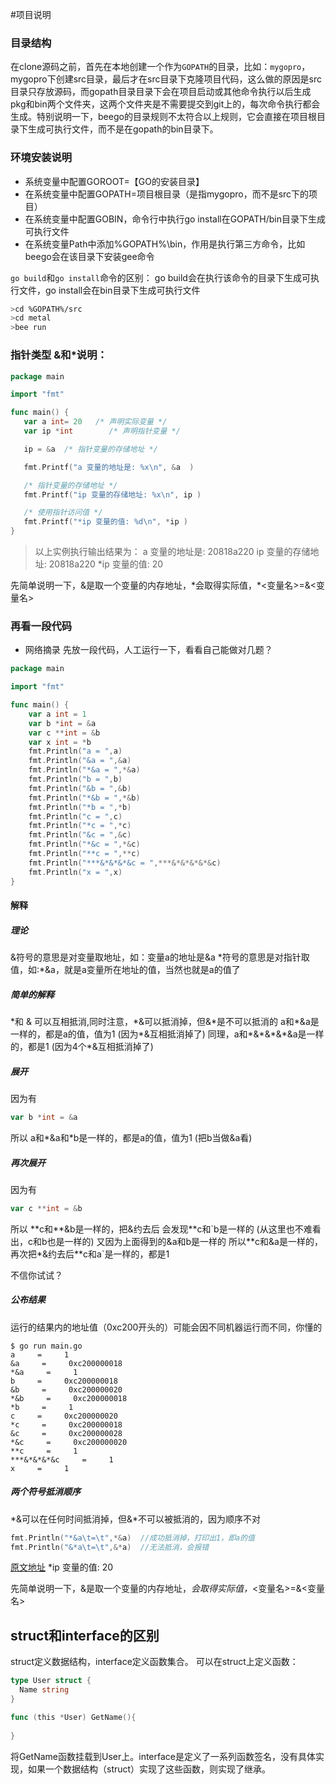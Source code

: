 #项目说明

### 目录结构
在clone源码之前，首先在本地创建一个作为`GOPATH`的目录，比如：`mygopro`，mygopro下创建src目录，最后才在src目录下克隆项目代码，这么做的原因是src目录只存放源码，而gopath目录目录下会在项目启动或其他命令执行以后生成pkg和bin两个文件夹，这两个文件夹是不需要提交到git上的，每次命令执行都会生成。特别说明一下，beego的目录规则不太符合以上规则，它会直接在项目根目录下生成可执行文件，而不是在gopath的bin目录下。
### 环境安装说明
* 系统变量中配置GOROOT=【GO的安装目录】
* 在系统变量中配置GOPATH=项目根目录（是指mygopro，而不是src下的项目）
* 在系统变量中配置GOBIN，命令行中执行go install在GOPATH/bin目录下生成可执行文件
* 在系统变量Path中添加%GOPATH%\bin，作用是执行第三方命令，比如beego会在该目录下安装gee命令

`go build`和`go install`命令的区别：
go build会在执行该命令的目录下生成可执行文件，go install会在bin目录下生成可执行文件

```bash
>cd %GOPATH%/src
>cd metal
>bee run
```

### 指针类型 &和*说明：

```go
package main

import "fmt"

func main() {
   var a int= 20   /* 声明实际变量 */
   var ip *int        /* 声明指针变量 */

   ip = &a  /* 指针变量的存储地址 */

   fmt.Printf("a 变量的地址是: %x\n", &a  )

   /* 指针变量的存储地址 */
   fmt.Printf("ip 变量的存储地址: %x\n", ip )

   /* 使用指针访问值 */
   fmt.Printf("*ip 变量的值: %d\n", *ip )
}
```
>以上实例执行输出结果为：
a 变量的地址是: 20818a220
ip 变量的存储地址: 20818a220
\*ip 变量的值: 20

先简单说明一下，&是取一个变量的内存地址，\*会取得实际值，\*<变量名>=&<变量名>

### 再看一段代码

* 网络摘录
先放一段代码，人工运行一下，看看自己能做对几题？
```go
package main

import "fmt"

func main() {
    var a int = 1 
    var b *int = &a
    var c **int = &b
    var x int = *b
    fmt.Println("a = ",a)
    fmt.Println("&a = ",&a)
    fmt.Println("*&a = ",*&a)
    fmt.Println("b = ",b)
    fmt.Println("&b = ",&b)
    fmt.Println("*&b = ",*&b)
    fmt.Println("*b = ",*b)
    fmt.Println("c = ",c)
    fmt.Println("*c = ",*c)
    fmt.Println("&c = ",&c)
    fmt.Println("*&c = ",*&c)
    fmt.Println("**c = ",**c)
    fmt.Println("***&*&*&*&c = ",***&*&*&*&*&c)
    fmt.Println("x = ",x)
}
```

#### 解释

##### 理论

&符号的意思是对变量取地址，如：变量a的地址是&a
\*符号的意思是对指针取值，如:\*&a，就是a变量所在地址的值，当然也就是a的值了

##### 简单的解释

\*和 & 可以互相抵消,同时注意，\*&可以抵消掉，但&\*是不可以抵消的
a和\*&a是一样的，都是a的值，值为1 (因为\*&互相抵消掉了)
同理，a和\*&\*&\*&\*&a是一样的，都是1 (因为4个\*&互相抵消掉了)

##### 展开

因为有
```go
var b *int = &a
```
所以
a和\*&a和\*b是一样的，都是a的值，值为1 (把b当做&a看)

##### 再次展开

因为有
```go
var c **int = &b
```
所以
\*\*c和\*\*&b是一样的，把&约去后
会发现**c和\`b是一样的 (从这里也不难看出，c和b也是一样的) 又因为上面得到的&a和b是一样的 所以\*\*c和&a是一样的，再次把\*&约去后\*\*c和a`是一样的，都是1

不信你试试？

##### 公布结果

运行的结果内的地址值（0xc200开头的）可能会因不同机器运行而不同，你懂的
```text
$ go run main.go 
a     =     1
&a     =     0xc200000018
*&a     =     1
b     =     0xc200000018
&b     =     0xc200000020
*&b     =     0xc200000018
*b     =     1
c     =     0xc200000020
*c     =     0xc200000018
&c     =     0xc200000028
*&c     =     0xc200000020
**c     =     1
***&*&*&*&c     =     1
x     =     1
```
##### 两个符号抵消顺序

\*&可以在任何时间抵消掉，但&\*不可以被抵消的，因为顺序不对
```go
fmt.Println("*&a\t=\t",*&a)  //成功抵消掉，打印出1，即a的值
fmt.Println("&*a\t=\t",&*a)  //无法抵消，会报错
```
[原文地址](http://my.oschina.net/u/943306/blog/131269)
*ip 变量的值: 20

先简单说明一下，&是取一个变量的内存地址，*会取得实际值，*<变量名>=&<变量名>

## struct和interface的区别
struct定义数据结构，interface定义函数集合。
可以在struct上定义函数：
```go
type User struct {
  Name string
}

func (this *User) GetName(){
  
}
```
将GetName函数挂载到User上。interface是定义了一系列函数签名，没有具体实现，如果一个数据结构（struct）实现了这些函数，则实现了继承。